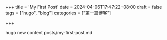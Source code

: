+++
title = 'My First Post'
date = 2024-04-06T17:47:22+08:00
draft = false
tags = ["hugo", "blog"]
categories =  ["第一篇博客"]

+++



hugo new content posts/my-first-post.md
